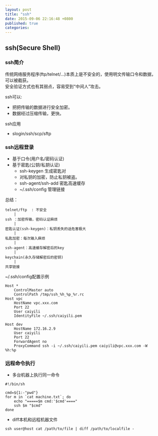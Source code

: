 ```yaml
---
layout: post
title: "ssh"
date: 2015-09-06 22:16:48 +0800
published: true
categories: 
---
```


## ssh(Secure Shell)

### ssh简介
传统网络服务程序(ftp/telnet/...)本质上是不安全的，使用明文传输口令和数据，可以被截获。  
安全验证方式也有其弱点，容易受到“中间人”攻击。  

<!-- more -->

ssh可以:  

* 把把传输的数据进行安全加密。
* 数据经过压缩传输，更快。

ssh应用

* slogin/ssh/scp/sftp

### ssh远程登录

* 基于口令(用户名/密码认证)
* 基于密匙(公钥/私钥认证)
    - ssh-keygen 生成密匙对
    - 对私钥的加密，防止私钥被盗。
    - ssh-agent/ssh-add 密匙高速缓存
    - ~/.ssh/config 管理链接

总结：
```
telnet/ftp  : 不安全    
    |  
ssh ：加密传输，密码认证麻烦
    |  
密匙认证(ssh-keygen)：私钥丢失的话危害极大  
    |  
私匙加密：每次输入麻烦  
    |  
ssh-agent：高速缓存解密后的key  
    |  
keychain(永久存储解密后的密钥)
    | 
共享链接
```

~/.ssh/config配置示例
```
Host *
    ControlMaster auto
    ControlPath /tmp/ssh_%h_%p_%r.rc
Host vpc
    HostName vpc.xxx.com
    Port 22
    User caiyili
    IdentityFile ~/.ssh/caiyili.pem

Host dev
    HostName 172.16.2.9
    User caiyili
    Port 22
    ForwardAgent no
    ProxyCommand ssh -i ~/.ssh/caiyili.pem caiyili@vpc.xxx.com -W %h:%p
```

### 远程命令执行 

* 多台机器上执行同一命令
```
#!/bin/sh

cmd=${1:-"pwd"}
for m in `cat machine.txt`; do 
    echo "=====$m cmd:'$cmd'===="
    ssh $m "$cmd"
done
```
* diff本机和远程机器文件  
```
ssh user@host cat /path/to/file | diff /path/to/localfile -
```
